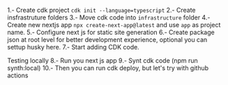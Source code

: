 1.- Create cdk project `cdk init --language=typescript`
2.- Create insfrastruture folders
3.- Move cdk code into `infrastructure` folder
4.- Create new nextjs app `npx create-next-app@latest` and use `app` as project name.
5.- Configure next js for static site generation
6.- Create package json at root level for better development experience, optional you can settup husky here.
7.- Start adding CDK code.

Testing locally
8.- Run you next js app
9.- Synt cdk code (npm run synth:local)
10.- Then you can run cdk deploy, but let's try with github actions

